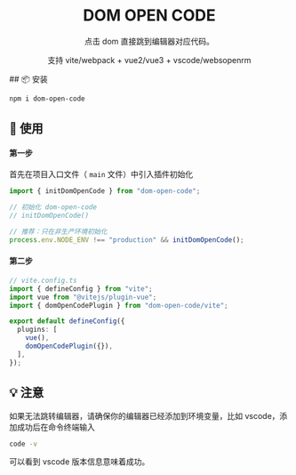 <div align="center">
  <div align="center">
    <h1>DOM OPEN CODE</h1>
    <p>点击 dom 直接跳到编辑器对应代码。</p>
    <p>支持 vite/webpack + vue2/vue3 + vscode/websopenrm </p>
  </div>
</div>
## 📦 安装

```bash
npm i dom-open-code
```

## 🔨 使用

#### 第一步

首先在项目入口文件（ `main` 文件）中引入插件初始化

```ts
import { initDomOpenCode } from "dom-open-code";

// 初始化 dom-open-code
// initDomOpenCode()

// 推荐：只在非生产环境初始化
process.env.NODE_ENV !== "production" && initDomOpenCode();
```

#### 第二步

```ts
// vite.config.ts
import { defineConfig } from "vite";
import vue from "@vitejs/plugin-vue";
import { domOpenCodePlugin } from "dom-open-code/vite";

export default defineConfig({
  plugins: [
    vue(),
    domOpenCodePlugin({}),
  ],
});
```

## 💡 注意

如果无法跳转编辑器，请确保你的编辑器已经添加到环境变量，比如 vscode，添加成功后在命令终端输入

```bash
code -v
```

可以看到 vscode 版本信息意味着成功。
